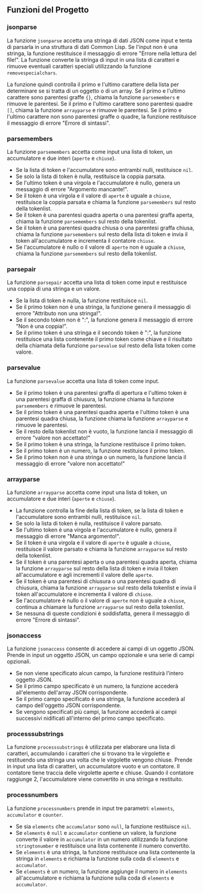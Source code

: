 ## Funzioni del Progetto

### jsonparse

La funzione `jsonparse` accetta una stringa di dati JSON come input e tenta di parsarla in una struttura di dati Common Lisp. Se l'input non è una stringa, la funzione restituisce il messaggio di errore "Errore nella lettura del file!". La funzione converte la stringa di input in una lista di caratteri e rimuove eventuali caratteri speciali utilizzando la funzione `removespecialchars`.

La funzione quindi controlla il primo e l'ultimo carattere della lista per determinare se si tratta di un oggetto o di un array. Se il primo e l'ultimo carattere sono parentesi graffe `{}`, chiama la funzione `parsemembers` e rimuove le parentesi. Se il primo e l'ultimo carattere sono parentesi quadre `[]`, chiama la funzione `arrayparse` e rimuove le parentesi. Se il primo e l'ultimo carattere non sono parentesi graffe o quadre, la funzione restituisce il messaggio di errore "Errore di sintassi".

### parsemembers

La funzione `parsemembers` accetta come input una lista di token, un accumulatore e due interi (`aperte` e `chiuse`). 
- Se la lista di token e l'accumulatore sono entrambi nulli, restituisce `nil`.
- Se solo la lista di token è nulla, restituisce la coppia parsata.
- Se l'ultimo token è una virgola e l'accumulatore è nullo, genera un messaggio di errore "Argomento mancante!".
- Se il token è una virgola e il valore di `aperte` è uguale a `chiuse`, restituisce la coppia parsata e chiama la funzione `parsemembers` sul resto della tokenlist.
- Se il token è una parentesi quadra aperta o una parentesi graffa aperta, chiama la funzione `parsemembers` sul resto della tokenlist.
- Se il token è una parentesi quadra chiusa o una parentesi graffa chiusa, chiama la funzione `parsemembers` sul resto della lista di token e invia il token all'accumulatore e incrementa il contatore `chiuse`.
- Se l'accumulatore è nullo o il valore di `aperte` non è uguale a `chiuse`, chiama la funzione `parsemembers` sul resto della tokenlist.

### parsepair

La funzione `parsepair` accetta una lista di token come input e restituisce una coppia di una stringa e un valore.
- Se la lista di token è nulla, la funzione restituisce `nil`.
- Se il primo token non è una stringa, la funzione genera il messaggio di errore "Attributo non una stringa!".
- Se il secondo token non è ":", la funzione genera il messaggio di errore "Non è una coppia!".
- Se il primo token è una stringa e il secondo token è ":", la funzione restituisce una lista contenente il primo token come chiave e il risultato della chiamata della funzione `parsevalue` sul resto della lista token come valore.

### parsevalue

La funzione `parsevalue` accetta una lista di token come input.
- Se il primo token è una parentesi graffa di apertura e l'ultimo token è una parentesi graffa di chiusura, la funzione chiama la funzione `parsemembers` e rimuove le parentesi.
- Se il primo token è una parentesi quadra aperta e l'ultimo token è una parentesi quadra chiusa, la funzione chiama la funzione `arrayparse` e rimuove le parentesi.
- Se il resto della tokenlist non è vuoto, la funzione lancia il messaggio di errore "valore non accettato!"
- Se il primo token è una stringa, la funzione restituisce il primo token.
- Se il primo token è un numero, la funzione restituisce il primo token.
- Se il primo token non è una stringa o un numero, la funzione lancia il messaggio di errore "valore non accettato!"

### arrayparse

La funzione `arrayparse` accetta come input una lista di token, un accumulatore e due interi (`aperte` e `chiuse`).
- La funzione controlla la fine della lista di token, se la lista di token e l'accumulatore sono entrambi nulli, restituisce `nil`.
- Se solo la lista di token è nulla, restituisce il valore parsato.
- Se l'ultimo token è una virgola e l'accumulatore è nullo, genera il messaggio di errore "Manca argomento!".
- Se il token è una virgola e il valore di `aperte` è uguale a `chiuse`, restituisce il valore parsato e chiama la funzione `arrayparse` sul resto della tokenlist.
- Se il token è una parentesi aperta o una parentesi quadra aperta, chiama la funzione `arrayparse` sul resto della lista di token e invia il token all'accumulatore e agli incrementi il valore delle `aperte`.
- Se il token è una parentesi di chiusura o una parentesi quadra di chiusura, chiama la funzione `arrayparse` sul resto della tokenlist e invia il token all'accumulatore e incrementa il valore di `chiuse`.
- Se l'accumulatore è nullo o il valore di `aperte` non è uguale a `chiuse`, continua a chiamare la funzione `arrayparse` sul resto della tokenlist.
- Se nessuna di queste condizioni è soddisfatta, genera il messaggio di errore "Errore di sintassi".

### jsonaccess

La funzione `jsonaccess` consente di accedere ai campi di un oggetto JSON. Prende in input un oggetto JSON, un campo opzionale e una serie di campi opzionali.
- Se non viene specificato alcun campo, la funzione restituirà l'intero oggetto JSON.
- Se il primo campo specificato è un numero, la funzione accederà all'elemento dell'array JSON corrispondente.
- Se il primo campo specificato è una stringa, la funzione accederà al campo dell'oggetto JSON corrispondente.
- Se vengono specificati più campi, la funzione accederà ai campi successivi nidificati all'interno del primo campo specificato.

### processsubstrings

La funzione `processsubstrings` è utilizzata per elaborare una lista di caratteri, accumulando i caratteri che si trovano tra le virgolette e restituendo una stringa una volta che le virgolette vengono chiuse. Prende in input una lista di caratteri, un accumulatore vuoto e un contatore. Il contatore tiene traccia delle virgolette aperte e chiuse. Quando il contatore raggiunge 2, l'accumulatore viene convertito in una stringa e restituito.

### processnumbers

La funzione `processnumbers` prende in input tre parametri: `elements`, `accumulator` e `counter`.
- Se sia `elements` che `accumulator` sono `null`, la funzione restituisce `nil`.
- Se `elements` è `null` e `accumulator` contiene un valore, la funzione converte il valore in `accumulator` in un numero utilizzando la funzione `stringtonumber` e restituisce una lista contenente il numero convertito.
- Se `elements` è una stringa, la funzione restituisce una lista contenente la stringa in `elements` e richiama la funzione sulla coda di `elements` e `accumulator`.
- Se `elements` è un numero, la funzione aggiunge il numero in `elements` all'accumulatore e richiama la funzione sulla coda di `elements` e `accumulator`.

